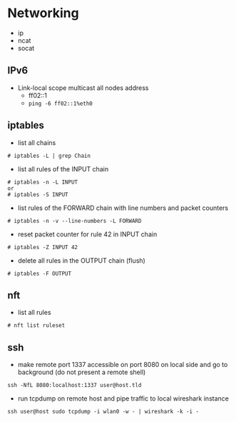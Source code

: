 # Networking
- ip
- ncat
- socat

## IPv6
- Link-local scope multicast all nodes address
  - ff02::1
  - `ping -6 ff02::1%eth0`

## iptables

- list all chains
```
# iptables -L | grep Chain
```

- list all rules of the INPUT chain
```
# iptables -n -L INPUT
or
# iptables -S INPUT
```

- list rules of the FORWARD chain with line numbers and packet counters
```
# iptables -n -v --line-numbers -L FORWARD
```

- reset packet counter for rule 42 in INPUT chain
```
# iptables -Z INPUT 42
```

- delete all rules in the OUTPUT chain (flush)
```
# iptables -F OUTPUT
```

## nft

- list all rules
```
# nft list ruleset
```

## ssh
- make remote port 1337 accessible on port 8080 on local side and go to
  background (do not present a remote shell)
```
ssh -NfL 8080:localhost:1337 user@host.tld
```

- run tcpdump on remote host and pipe traffic to local wireshark instance
```
ssh user@host sudo tcpdump -i wlan0 -w - | wireshark -k -i -
```
